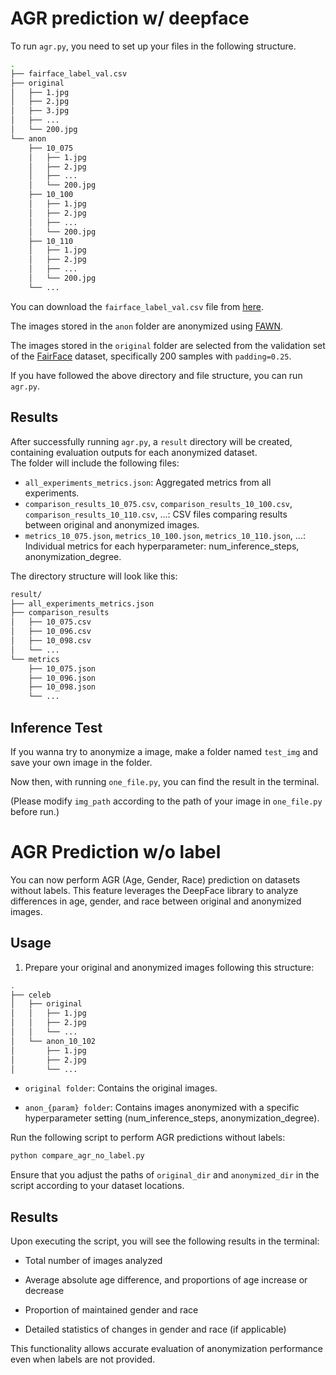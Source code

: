 
# AGR prediction w/ deepface
To run `agr.py`, you need to set up your files in the following structure.
```bash
.
├── fairface_label_val.csv
├── original
│   ├── 1.jpg
│   ├── 2.jpg
│   ├── 3.jpg
│   ├── ...
│   └── 200.jpg
└── anon
    ├── 10_075
    │   ├── 1.jpg
    │   ├── 2.jpg
    │   ├── ...
    │   └── 200.jpg
    ├── 10_100
    │   ├── 1.jpg
    │   ├── 2.jpg
    │   ├── ...
    │   └── 200.jpg
    ├── 10_110
    │   ├── 1.jpg
    │   ├── 2.jpg
    │   ├── ...
    │   └── 200.jpg
    └── ...
```
You can download the `fairface_label_val.csv` file from [here](https://drive.google.com/file/d/1wOdja-ezstMEp81tX1a-EYkFebev4h7D/view).

The images stored in the `anon` folder are anonymized using [FAWN](https://github.com/ksta-google-simz/fawn).

The images stored in the `original` folder are selected from the validation set of the [FairFace](https://github.com/dchen236/FairFace) dataset, specifically 200 samples with `padding=0.25`.

If you have followed the above directory and file structure, you can run `agr.py`.

## Results
After successfully running `agr.py`, a `result` directory will be created, containing evaluation outputs for each anonymized dataset.  
The folder will include the following files:

- `all_experiments_metrics.json`: Aggregated metrics from all experiments.
- `comparison_results_10_075.csv`, `comparison_results_10_100.csv`, `comparison_results_10_110.csv`, ...: CSV files comparing results between original and anonymized images.
- `metrics_10_075.json`, `metrics_10_100.json`, `metrics_10_110.json`, ...: Individual metrics for each hyperparameter: num_inference_steps, anonymization_degree.

The directory structure will look like this:

```bash
result/
├── all_experiments_metrics.json
├── comparison_results
│   ├── 10_075.csv
│   ├── 10_096.csv
│   ├── 10_098.csv
│   └── ...
└── metrics
    ├── 10_075.json
    ├── 10_096.json
    ├── 10_098.json
    └── ...
```

## Inference Test
If you wanna try to anonymize a image, make a folder named `test_img` and save your own image in the folder.

Now then, with running `one_file.py`, you can find the result in the terminal.

(Please modify `img_path` according to the path of your image in `one_file.py` before run.)

# AGR Prediction w/o label
You can now perform AGR (Age, Gender, Race) prediction on datasets without labels. This feature leverages the DeepFace library to analyze differences in age, gender, and race between original and anonymized images.
## Usage
1. Prepare your original and anonymized images following this structure:
```bash
.
├── celeb
│   ├── original
│   │   ├── 1.jpg
│   │   ├── 2.jpg
│   │   └── ...
│   └── anon_10_102
│       ├── 1.jpg
│       ├── 2.jpg
│       └── ...
```
- `original folder`: Contains the original images.

- `anon_{param} folder`: Contains images anonymized with a specific hyperparameter setting (num_inference_steps, anonymization_degree).

Run the following script to perform AGR predictions without labels:
```bash
python compare_agr_no_label.py
```
Ensure that you adjust the paths of `original_dir` and `anonymized_dir` in the script according to your dataset locations.

## Results

Upon executing the script, you will see the following results in the terminal:

- Total number of images analyzed

- Average absolute age difference, and proportions of age increase or decrease

- Proportion of maintained gender and race

- Detailed statistics of changes in gender and race (if applicable)

This functionality allows accurate evaluation of anonymization performance even when labels are not provided.